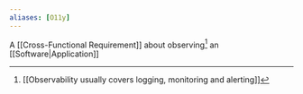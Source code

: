 ```yaml
---
aliases: [O11y]
---
```


A [[Cross-Functional Requirement]] about observing[^1] an [[Software|Application]]

[^1]: [[Observability usually covers logging, monitoring and alerting]]
